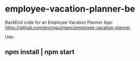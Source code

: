 # employee-vacation-planner-be
BackEnd code for an Employee Vacation Planner App: https://github.com/ericmguzmanc/employee-vacation-planner

Use:
## npm install | npm start